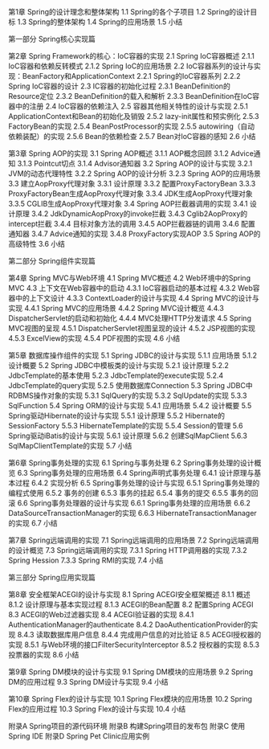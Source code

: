 第1章 Spring的设计理念和整体架构
1.1 Spring的各个子项目
1.2 Spring的设计目标
1.3 Spring的整体架构
1.4 Spring的应用场景
1.5 小结

第一部分 Spring核心实现篇

第2章 Spring Framework的核心：IoC容器的实现
2.1 Spring IoC容器概述
2.1.1 IoC容器和依赖反转模式
2.1.2 Spring IoC的应用场景
2.2 IoC容器系列的设计与实现：BeanFactory和ApplicationContext
2.2.1 Spring的IoC容器系列
2.2.2 Spring IoC容器的设计
2.3 IC容器的初始化过程
2.3.1 BeanDefinition的Resource定位
2.3.2 BeanDefinition的载入和解析
2.3.3 BeanDefinition在IoC容器中的注册
2.4 IoC容器的依赖注入
2.5 容器其他相关特性的设计与实现
2.5.1 ApplicationContext和Bean的初始化及销毁
2.5.2 lazy-init属性和预实例化
2.5.3 FactoryBean的实现
2.5.4 BeanPostProcessor的实现
2.5.5 autowiring（自动依赖装配）的实现
2.5.6 Bean的依赖检查
2.5.7 Bean对IoC容器的感知
2.6 小结

第3章 Spring AOP的实现
3.1 Spring AOP概述
3.1.1 AOP概念回顾
3.1.2 Advice通知
3.1.3 Pointcut切点
3.1.4 Advisor通知器
3.2 Spring AOP的设计与实现
3.2.1 JVM的动态代理特性
3.2.2 Spring AOP的设计分析
3.2.3 Spring AOP的应用场景
3.3 建立AopProxy代理对象
3.3.1 设计原理
3.3.2 配置ProxyFactoryBean
3.3.3 ProxyFactoryBean生成AopProxy代理对象
3.3.4 JDK生成AopProxy代理对象
3.3.5 CGLIB生成AopProxy代理对象
3.4 Spring AOP拦截器调用的实现
3.4.1 设计原理
3.4.2 JdkDynamicAopProxy的invoke拦截
3.4.3 Cglib2AopProxy的intercept拦截
3.4.4 目标对象方法的调用
3.4.5 AOP拦截器链的调用
3.4.6 配置通知器
3.4.7 Advice通知的实现
3.4.8 ProxyFactory实现AOP
3.5 Spring AOP的高级特性
3.6 小结

第二部分 Spring组件实现篇

第4章 Spring MVC与Web环境
4.1 Spring MVC概述
4.2 Web环境中的Spring MVC
4.3 上下文在Web容器中的启动
4.3.1 IoC容器启动的基本过程
4.3.2 Web容器中的上下文设计
4.3.3 ContextLoader的设计与实现
4.4 Spring MVC的设计与实现
4.4.1 Spring MVC的应用场景
4.4.2 Spring MVC设计概览
4.4.3 DispatcherServlet的启动和初始化
4.4.4 MVC处理HTTP分发请求
4.5 Spring MVC视图的呈现
4.5.1 DispatcherServlet视图呈现的设计
4.5.2 JSP视图的实现
4.5.3 ExcelView的实现
4.5.4 PDF视图的实现
4.6 小结

第5章 数据库操作组件的实现
5.1 Spring JDBC的设计与实现
5.1.1 应用场景
5.1.2 设计概要
5.2 Spring JDBC中模板类的设计与实现
5.2.1 设计原理
5.2.2 JdbcTemplate的基本使用
5.2.3 JdbcTemplate的execute实现
5.2.4 JdbcTemplate的query实现
5.2.5 使用数据库Connection
5.3 Spring JDBC中RDBMS操作对象的实现
5.3.1 SqlQuery的实现
5.3.2 SqlUpdate的实现
5.3.3 SqlFunction
5.4 Spring ORM的设计与实现
5.4.1 应用场景
5.4.2 设计概要
5.5 Spring驱动Hibernate的设计与实现
5.5.1 设计原理
5.5.2 Hibernate的SessionFactory
5.5.3 HibernateTemplate的实现
5.5.4 Session的管理
5.6 Spring驱动iBatis的设计与实现
5.6.1 设计原理
5.6.2 创建SqlMapClient
5.6.3 SqlMapClientTemplate的实现
5.7 小结

第6章 Spring事务处理的实现
6.1 Spring与事务处理
6.2 Spring事务处理的设计概览
6.3 Spring事务处理的应用场景
6.4 Spring声明式事务处理
6.4.1 设计原理与基本过程
6.4.2 实现分析
6.5 Spring事务处理的设计与实现
6.5.1 Spring事务处理的编程式使用
6.5.2 事务的创建
6.5.3 事务的挂起
6.5.4 事务的提交
6.5.5 事务的回滚
6.6 Spring事务处理器的设计与实现
6.6.1 Spring事务处理的应用场景
6.6.2 DataSourceTransactionManager的实现
6.6.3 HibernateTransactionManager的实现
6.7 小结

第7章 Spring远端调用的实现
7.1 Spring远端调用的应用场景
7.2 Spring远端调用的设计概览
7.3 Spring远端调用的实现
7.3.1 Spring HTTP调用器的实现
7.3.2 Spring Hession
7.3.3 Spring RMI的实现
7.4 小结

第三部分 Spring应用实现篇

第8章 安全框架ACEGI的设计与实现
8.1 Spring ACEGI安全框架概述
8.1.1 概述
8.1.2 设计原理与基本实现过程
8.1.3 ACEGI的Bean配置
8.2 配置Spring ACEGI
8.3 ACEGI的Web过滤器实现
8.4 ACEGI验证器的实现
8.4.1 AuthenticationManager的authenticate
8.4.2 DaoAuthenticationProvider的实现
8.4.3 读取数据库用户信息
8.4.4 完成用户信息的对比验证
8.5 ACEGI授权器的实现
8.5.1 与Web环境的接口FilterSecurityInterceptor
8.5.2 授权器的实现
8.5.3 投票器的实现
8.6 小结

第9章 Spring DM模块的设计与实现
9.1 Spring DM模块的应用场景
9.2 Spring DM的应用过程
9.3 Spring DM设计与实现
9.4 小结

第10章 Spring Flex的设计与实现
10.1 Spring Flex模块的应用场景
10.2 Spring Flex的应用过程
10.3 Spring Flex的设计与实现
10.4 小结

附录A Spring项目的源代码环境
附录B 构建Spring项目的发布包
附录C 使用Spring IDE
附录D Spring Pet Clinic应用实例
